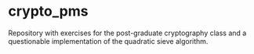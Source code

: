 # crypto_pms
Repository with exercises for the post-graduate cryptography class and a questionable implementation of the quadratic sieve algorithm.
